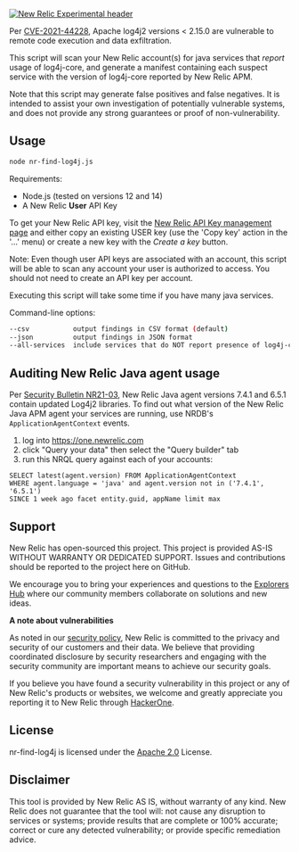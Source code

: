 [![New Relic Experimental header](https://github.com/newrelic/opensource-website/raw/master/src/images/categories/Experimental.png)](https://opensource.newrelic.com/oss-category/#new-relic-experimental)

Per [CVE-2021-44228](https://nvd.nist.gov/vuln/detail/CVE-2021-44228), Apache log4j2 versions < 2.15.0 are vulnerable to remote code execution and data exfiltration.

This script will scan your New Relic account(s) for java services that *report* usage of log4j-core, and generate a manifest containing each suspect service with the version of log4j-core reported by New Relic APM.

Note that this script may generate false positives and false negatives. It is intended to assist your own investigation of potentially vulnerable systems, and does not provide any strong guarantees or proof of non-vulnerability.

## Usage

```sh
node nr-find-log4j.js
```

Requirements:

* Node.js (tested on versions 12 and 14)
* A New Relic **User** API Key

To get your New Relic API key, visit the
[New Relic API Key management page](https://one.newrelic.com/launcher/api-keys-ui.launcher) 
and either copy an existing USER key (use the 'Copy key' action in the '...' menu)
or create a new key with the *Create a key* button.

Note: Even though user API keys are associated with an account, this script will be able to scan any account your user is authorized to access. You should not need to create an API key per account.

Executing this script will take some time if you have many java services.

Command-line options:

```sh
--csv           output findings in CSV format (default)
--json          output findings in JSON format
--all-services  include services that do NOT report presence of log4j-core
```

## Auditing New Relic Java agent usage

Per [Security Bulletin NR21-03](https://docs.newrelic.com/docs/security/new-relic-security/security-bulletins/security-bulletin-nr21-03/), New Relic Java agent versions 7.4.1 and 6.5.1 contain updated Log4j2 libraries. To find out what version of the New Relic Java APM agent your services are running, use NRDB's `ApplicationAgentContext` events.

1. log into https://one.newrelic.com
2. click "Query your data" then select the "Query builder" tab
3. run this NRQL query against each of your accounts:

```nrql
SELECT latest(agent.version) FROM ApplicationAgentContext 
WHERE agent.language = 'java' and agent.version not in ('7.4.1', '6.5.1') 
SINCE 1 week ago facet entity.guid, appName limit max
```

## Support

New Relic has open-sourced this project. This project is provided AS-IS WITHOUT WARRANTY OR DEDICATED SUPPORT. Issues and contributions should be reported to the project here on GitHub.

We encourage you to bring your experiences and questions to the [Explorers Hub](https://discuss.newrelic.com) where our community members collaborate on solutions and new ideas.

**A note about vulnerabilities**

As noted in our [security policy](../../security/policy), New Relic is committed to the privacy and security of our customers and their data. We believe that providing coordinated disclosure by security researchers and engaging with the security community are important means to achieve our security goals.

If you believe you have found a security vulnerability in this project or any of New Relic's products or websites, we welcome and greatly appreciate you reporting it to New Relic through [HackerOne](https://hackerone.com/newrelic).

## License

nr-find-log4j is licensed under the [Apache 2.0](http://apache.org/licenses/LICENSE-2.0.txt) License.

## Disclaimer

This tool is provided by New Relic AS IS, without warranty of any kind. New Relic does not guarantee that the tool will: not cause any disruption to services or systems; provide results that are complete or 100% accurate; correct or cure any detected vulnerability; or provide specific remediation advice.
